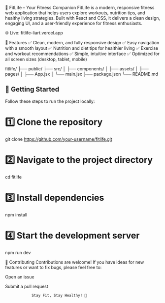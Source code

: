 🌟 FitLife – Your Fitness Companion
FitLife is a modern, responsive fitness web application that helps users explore workouts, nutrition tips, and healthy living strategies. Built with React and CSS, it delivers a clean design, engaging UI, and a user-friendly experience for fitness enthusiasts.

🌐 Live: fitlife-liart.vercel.app

🚀 Features
✅ Clean, modern, and fully responsive design
✅ Easy navigation with a smooth layout
✅ Nutrition and diet tips for healthier living
✅ Exercise and workout recommendations
✅ Simple, intuitive interface
✅ Optimized for all screen sizes (desktop, tablet, mobile)

fitlife/
  ├── public/
  ├── src/
  │   ├── components/
  │   ├── assets/
  │   ├── pages/
  │   ├── App.jsx
  │   └── main.jsx
  ├── package.json
  └── README.md


## 🚀 Getting Started

Follow these steps to run the project locally:

  # 1️⃣ Clone the repository
git clone https://github.com/your-username/fitlife.git

# 2️⃣ Navigate to the project directory
cd fitlife

# 3️⃣ Install dependencies
npm install

# 4️⃣ Start the development server
npm run dev


🤝 Contributing
Contributions are welcome!
If you have ideas for new features or want to fix bugs, please feel free to:

Open an issue

Submit a pull request

                Stay Fit, Stay Healthy! 💪


